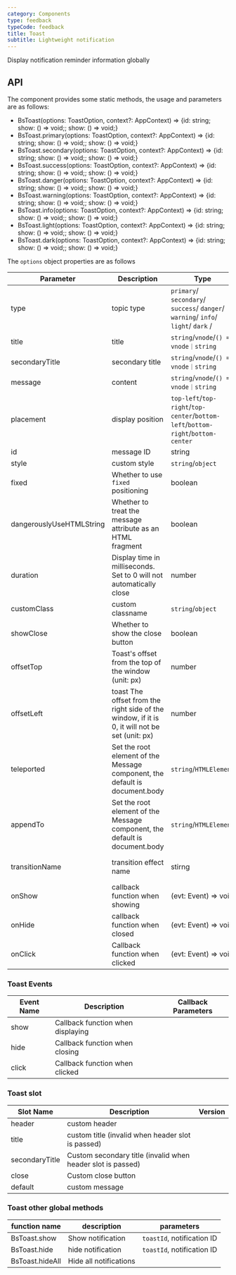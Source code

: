 ```yaml
---
category: Components
type: feedback
typeCode: feedback
title: Toast
subtitle: Lightweight notification
---
```


Display notification reminder information globally

## API

The component provides some static methods, the usage and parameters are as follows:
+ BsToast(options: ToastOption, context?: AppContext) => {id: string; show: () => void;; show: () => void;}
+ BsToast.primary(options: ToastOption, context?: AppContext) => {id: string; show: () => void;; show: () => void;}
+ BsToast.secondary(options: ToastOption, context?: AppContext) => {id: string; show: () => void;; show: () => void;}
+ BsToast.success(options: ToastOption, context?: AppContext) => {id: string; show: () => void;; show: () => void;}
+ BsToast.danger(options: ToastOption, context?: AppContext) => {id: string; show: () => void;; show: () => void;}
+ BsToast.warning(options: ToastOption, context?: AppContext) => {id: string; show: () => void;; show: () => void;}
+ BsToast.info(options: ToastOption, context?: AppContext) => {id: string; show: () => void;; show: () => void;}
+ BsToast.light(options: ToastOption, context?: AppContext) => {id: string; show: () => void;; show: () => void;}
+ BsToast.dark(options: ToastOption, context?: AppContext) => {id: string; show: () => void;; show: () => void;}

The `options` object properties are as follows

| Parameter | Description | Type | Default |
|--------------------------|-----------------------------------|-----------------------------------------------------------------------------------|--------------|
| type | topic type | `primary`/ `secondary`/ `success`/ `danger`/ `warning`/ `info`/ `light`/ `dark` / | |
| title | title | `string`/`vnode`/`() => vnode｜string ` | |
| secondaryTitle | secondary title | `string`/`vnode`/`() => vnode｜string` | |
| message | content | `string`/`vnode`/`() => vnode｜string` | |
| placement | display position | `top-left`/`top-right`/`top-center`/`bottom-left`/`bottom-right`/`bottom-center` | top-right |
| id | message ID | string | |
| style | custom style | `string`/`object` | |
| fixed | Whether to use `fixed` positioning | boolean | true |
| dangerouslyUseHTMLString | Whether to treat the message attribute as an HTML fragment | boolean | false |
| duration | Display time in milliseconds. Set to 0 will not automatically close | number | 3000 |
| customClass | custom classname | `string`/`object` | |
| showClose | Whether to show the close button | boolean | true |
| offsetTop | Toast's offset from the top of the window (unit: px) | number | 20 |
| offsetLeft | toast The offset from the right side of the window, if it is 0, it will not be set (unit: px) | number | |
| teleported | Set the root element of the Message component, the default is document.body | `string`/`HTMLElement` | body |
| appendTo | Set the root element of the Message component, the default is document.body | `string`/`HTMLElement` | body |
| transitionName | transition effect name | stirng | bs-toast-fade |
| onShow | callback function when showing | (evt: Event) => void | false |
| onHide | callback function when closed | (evt: Event) => void | false |
| onClick | Callback function when clicked | (evt: Event) => void | false |

### Toast Events

| Event Name | Description | Callback Parameters |
|--------------|-------------|------|
| show | Callback function when displaying | |
| hide | Callback function when closing | |
| click | Callback function when clicked | |

### Toast slot

| Slot Name | Description | Version |
|--------------|--------------------------|-----|
| header | custom header | |
| title | custom title (invalid when header slot is passed) | |
| secondaryTitle | Custom secondary title (invalid when header slot is passed) | |
| close | Custom close button | |
| default | custom message | |


### Toast other global methods

| function name | description | parameters |
|--------------|--------|----------------|
| BsToast.show | Show notification | `toastId`, notification ID |
| BsToast.hide | hide notification | `toastId`, notification ID |
| BsToast.hideAll | Hide all notifications | |
